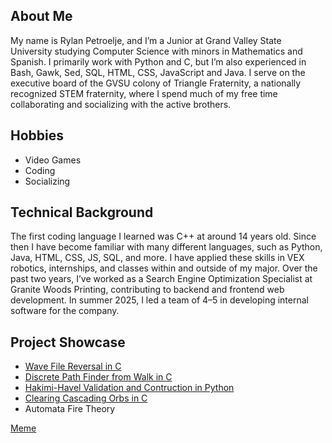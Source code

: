 ## About Me
My name is Rylan Petroelje, and I’m a Junior at Grand Valley State University studying Computer Science with minors in Mathematics and Spanish. I primarily work with Python and C, but I’m also experienced in Bash, Gawk, Sed, SQL, HTML, CSS, JavaScript and Java. I serve on the executive board of the GVSU colony of Triangle Fraternity, a nationally recognized STEM fraternity, where I spend much of my free time collaborating and socializing with the active brothers.

## Hobbies
- Video Games
- Coding
- Socializing

## Technical Background
The first coding language I learned was C++ at around 14 years old. Since then I have become familiar with many different languages, such as Python, Java, HTML, CSS, JS, SQL, and more. I have applied these skills in VEX robotics, internships, and  classes within and outside of my major. Over the past two years, I’ve worked as a Search Engine Optimization Specialist at Granite Woods Printing, contributing to backend and frontend web development. In summer 2025, I led a team of 4–5 in developing internal software for the company.

## Project Showcase
+ [Wave File Reversal in C](https://github.com/RylanPetroelje/CIS343_Project1_SP25)
+ [Discrete Path Finder from Walk in C](https://github.com/RylanPetroelje/mth325-walk-to-path-algorithm)
+ [Hakimi-Havel Validation and Contruction in Python](https://github.com/RylanPetroelje/MTH325-Hakimi-Havel-Validation-and-Contruction)
+ [Clearing Cascading Orbs in C](https://github.com/RylanPetroelje/CIS241-Zuma-Simulator)
+ Automata Fire Theory

[Meme](https://www.reddit.com/media?url=https%3A%2F%2Fi.redd.it%2Fwyzqv59ytvnd1.jpeg)

